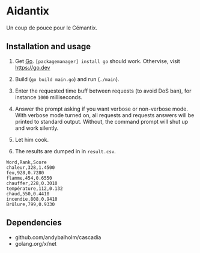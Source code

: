 # Aidantix

Un coup de pouce pour le Cémantix.

## Installation and usage

1. Get [Go](https://go.dev). `[packagemanager] install go` should work. Othervise, visit https://go.dev

2. Build (`go build main.go`) and run (`./main`).

3. Enter the requested time buff between requests (to avoid DoS ban), for instance `1000` milliseconds.

4. Answer the prompt asking if you want verbose or non-verbose mode. With verbose mode turned on, all requests and requests answers will be printed to standard output. Without, the command prompt will shut up and work silently.

5. Let him cook.

6. The results are dumped in in `result.csv`.

```csv
Word,Rank,Score
chaleur,328,1.4500
feu,928,0.7280
flamme,454,0.6550
chauffer,228,0.3010
température,112,0.132
chaud,550,0.4410
incendie,808,0.9410
Brûlure,799,0.9330
```

## Dependencies

- github.com/andybalholm/cascadia
- golang.org/x/net